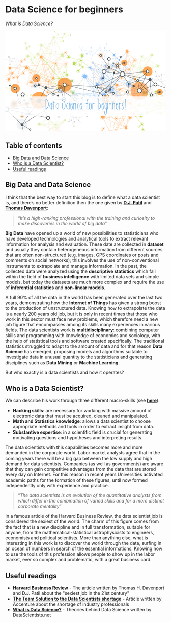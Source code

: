 # Data Science for beginners
*What is Data Science?*

<p align="middle">
<img src="https://raw.githubusercontent.com/MarioCatuogno/Mappr.it/master/headers/header_datascience_beginners.png" />
</p>

## Table of contents

- [Big Data and Data Science](#big-data-and-data-science)
- [Who is a Data Scientist?](#who-is-a-data-scientist)
- [Useful readings](#useful-readings)

## Big Data and Data Science

I think that the best way to start this blog is to define what a data scientist is, and there’s no better definition then the one given by [__D.J. Patil__](https://www.linkedin.com/in/dpatil/it) and [__Thomas Davenport__](https://www.linkedin.com/in/davenporttom/it):

> “_It’s a high-ranking professional with the training and curiosity to make discoveries in the world of big data_”

__Big Data__ have opened up a world of new possibilities to statisticians who have developed technologies and analytical tools to extract relevant information for analysis and evaluation. These date are collected in __dataset__ and usually they contain heterogeneous information from different sources that are often non-structured (e.g. images, GPS coordinates or posts and comments on social networks); this involves the use of non-conventional instruments to extrapolate and manage information. In the past, the collected data were analyzed using the __descriptive statistics__ which fall within the field of __business intelligence__ with limited data sets and simple models, but today the datasets are much more complex and require the use of __inferential statistics__ and __non-linear models__.

A full 90% of all the data in the world has been generated over the last two years, demonstrating how the __Internet of Things__ has given a strong boost to the production of unstructured data. Knowing how to extrapolate the data is a nearly 200 years old job, but it is only in recent times that those who work in this sector must face new problems, which therefore need a new job figure that encompasses among its skills many experiences in various fields. The data scientists work is __multidisciplinary__: combining computer skills and programming with knowledge of economics and sociology, with the help of statistical tools and software created specifically. The traditional statistics struggled to adapt to the amount of data and for that reason __Data Science__ has emerged, proposing models and algorithms suitable to investigate data in unusual quantity to the statisticians and generating disciplines such as __Data Mining__ or __Machine Learning__.

But who exactly is a data scientists and how it operates?

## Who is a Data Scientist?

We can describe his work through three different macro-skills (see [__here__](https://raw.githubusercontent.com/MarioCatuogno/Mappr.it/master/infographics/info_datascience_skillset.jpg)):

* __Hacking skills__: are necessary for working with massive amount of electronic data that must be acquired, cleaned and manipulated.
* __Math and Statistics knowledge__: allows a data scientist to choose appropriate methods and tools in order to extract insight from data.
* __Substantive expertise__: in a scientific field is crucial for generating motivating questions and hypotheses and interpreting results.

The data scientists with this capabilities becomes more and more demanded in the corporate world. Labor market analysts agree that in the coming years there will be a big gap between the low supply and high demand for data scientists. Companies (as well as governments) are aware that they can gain competitive advantages from the data that are stored every day on Internet. For this reason in recent years Universities activated academic paths for the formation of these figures, until now formed independently only with experience and practice.

> “_The data scientists is an evolution of the quantitative analysts from which differ in the combination of varied skills and for a more distinct corporate mentality_”

In a famous article of the Harvard Business Review, the data scientist job is considered the sexiest of the world. The charm of this figure comes from the fact that is a new discipline and in full transformation, suitable for anyone, from the mathematical-statistical astrophysicists to engineers, economists and political scientists. More than anything else, what is interesting in this work is to discover the world through the data, surfing in an ocean of numbers in search of the essential informations. Knowing how to use the tools of this profession allows people to show up in the labor market, ever so complex and problematic, with a great business card.

## Useful readings

* [__Harvard Business Review__](https://hbr.org/2012/10/data-scientist-the-sexiest-job-of-the-21st-century) - The article written by Thomas H. Davenport and D.J. Patil about the "sexiest job in the 21st century"
* [__The Team Solution to the Data Scientists shortage__](https://www.accenture.com/ie-en/~/media/Accenture/Conversion-Assets/DotCom/Documents/Global/PDF/Indurties_17/Accenture-Team-Solution-Data-Scientist-Shortage) - Article written by Accenture about the shortage of industry professionals
* [__What is Data Science?__](http://www.datascientists.net/what-is-data-science) - Theories behind Data Science written by DataScientists.net
